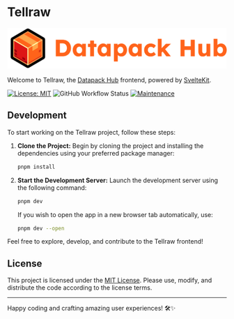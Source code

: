 
# Tellraw

![Datapack Hub Wordmark](/static/logos/Wordmark%20(orange).png)

Welcome to Tellraw, the [Datapack Hub](https://datapackhub.net) frontend, powered by [SvelteKit](https://kit.svelte.dev/).

[![License: MIT](https://img.shields.io/badge/License-MIT-blue.svg?style=for-the-badge)](LICENSE)
![GitHub Workflow Status](https://img.shields.io/github/actions/workflow/status/Datapack-Hub/site/main.yml?branch=main&style=for-the-badge)
[![Maintenance](https://img.shields.io/badge/Maintained%3F-yes-green.svg?style=for-the-badge)](https://github.com/Datapack-Hub/site/graphs/commit-activity)

## Development

To start working on the Tellraw project, follow these steps:

1. **Clone the Project:** Begin by cloning the project and installing the dependencies using your preferred package manager:

    ```bash
    pnpm install
    ```

2. **Start the Development Server:** Launch the development server using the following command:

    ```bash
    pnpm dev
    ```

    If you wish to open the app in a new browser tab automatically, use:

    ```bash
    pnpm dev --open
    ```

Feel free to explore, develop, and contribute to the Tellraw frontend!

## License

This project is licensed under the [MIT License](LICENSE). Please use, modify, and distribute the code according to the license terms.

---

Happy coding and crafting amazing user experiences! 🛠️✨
